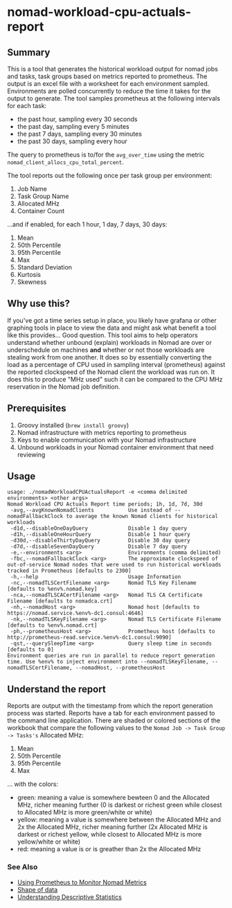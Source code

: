 # nomad-workload-cpu-actuals-report

## Summary

This is a tool that generates the historical workload output for nomad jobs and tasks, task groups based on metrics reported to prometheus. The output is an excel file with a worksheet for each environment sampled. Environments are polled concurrently to reduce the time it takes for the output to generate. The tool samples prometheus at the following intervals for each task:

- the past hour, sampling every 30 seconds
- the past day, sampling every 5 minutes
- the past 7 days, sampling every 30 minutes
- the past 30 days, sampling every hour

The query to prometheus is to/for the `avg_over_time` using the metric `nomad_client_allocs_cpu_total_percent`.

The tool reports out the following once per task group per environment:

1. Job Name
2. Task Group Name
3. Allocated MHz
4. Container Count

...and if enabled, for each 1 hour, 1 day, 7 days, 30 days:

1. Mean
2. 50th Percentile
3. 95th Percentile
4. Max
5. Standard Deviation
6. Kurtosis
7. Skewness

## Why use this?

If you've got a time series setup in place, you likely have grafana or other graphing tools in place to view the data and might ask what benefit a tool like this provides... Good question. This tool aims to help operators understand whether unbound (explain) workloads in Nomad are over or underschedule on machines **and** whether or not those workloads are stealing work from one another. It does so by essentially converting the load as a percentage of CPU used in sampling interval (prometheus) against the reported clockspeed of the Nomad client the workload was run on. It does this to produce "MHz used" such it can be compared to the CPU MHz reservation in the Nomad job definition.

## Prerequisites

1. Groovy installed (`brew install groovy`)
2. Nomad infrastructure with metrics reporting to prometheus
3. Keys to enable communication with your Nomad infrastructure
4. Unbound workloads in your Nomad container environment that need reviewing

## Usage

```
usage: ./nomadWorkloadCPUActualsReport -e <comma delimited environments> <other args>
Nomad Workload CPU Actuals Report time periods; 1h, 1d, 7d, 30d
 -avg,--avgKnownNomadClients           Use instead of --nomadFallbackClock to average the known Nomad clients for historical workloads
 -d1d,--disableOneDayQuery             Disable 1 day query
 -d1h,--disableOneHourQuery            Disable 1 hour query
 -d30d,--disableThirtyDayQuery         Disable 30 day query
 -d7d,--disableSevenDayQuery           Disable 7 day query
 -e,--environments <arg>               Environments (comma delimited)
 -fbc,--nomadFallbackClock <arg>       The approximate clockspeed of out-of-service Nomad nodes that were used to run historical workloads tracked in Prometheus [defaults to 2300]
 -h,--help                             Usage Information
 -nc,--nomadTLSCertFilename <arg>      Nomad TLS Key Filename [defaults to %env%.nomad.key]
 -nca,--nomadTLSCACertFilename <arg>   Nomad TLS CA Certificate Filename [defaults to nomadca.crt]
 -nh,--nomadHost <arg>                 Nomad host [defaults to https://nomad.service.%env%-dc1.consul:4646]
 -nk,--nomadTLSKeyFilename <arg>       Nomad TLS Certificate Filename [defaults to %env%.nomad.crt]
 -ph,--prometheusHost <arg>            Prometheus host [defaults to http://prometheus-read.service.%env%-dc1.consul:9090]
 -qst,--querySleepTime <arg>           Query sleep time in seconds [defaults to 0]
Environment queries are run in parallel to reduce report generation time. Use %env% to inject environment into --nomadTLSKeyFilename, --nomadTLSCertFilename, --nomadHost, --prometheusHost
```

## Understand the report

Reports are output with the timestamp from which the report generation process was started. Reports have a tab for each environment passed to the command line application. There are shaded or colored sections of the workbook that compare the following values to the `Nomad Job -> Task Group -> Tasks's` Allocated MHz:

1. Mean
2. 50th Percentile
3. 95th Percentile
4. Max

... with the colors:

- green: meaning a value is somewhere bewteen 0 and the Allocated MHz, richer meaning further (0 is darkest or richest green while closest to Allocated MHz is more green/white or white)
- yellow: meaning a value is somewhere between the Allocated MHz and 2x the Allocated MHz, richer meaning further (2x Allocated MHz is darkest or richest yellow, while closest to Allocated MHz is more yellow/white or white)
- red: meaning a value is or is greather than 2x the Allocated MHz

### See Also

- [Using Prometheus to Monitor Nomad Metrics](https://www.nomadproject.io/guides/operations/monitoring-and-alerting/prometheus-metrics.html)
- [Shape of data](https://brownmath.com/stat/shape.htm)
- [Understanding Descriptive Statistics](https://towardsdatascience.com/understanding-descriptive-statistics-c9c2b0641291)
